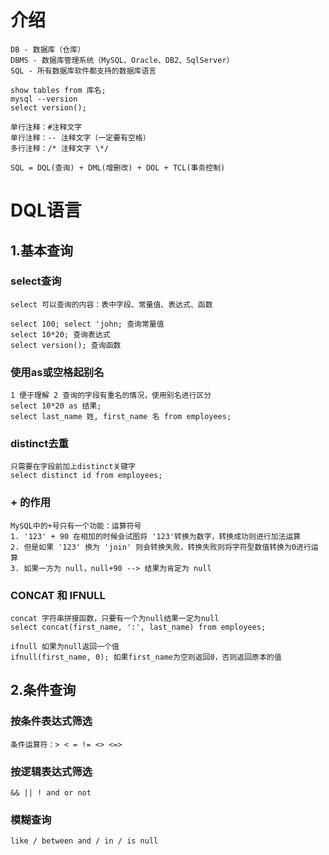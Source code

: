 # 介绍
	DB - 数据库（仓库）
	DBMS - 数据库管理系统（MySQL、Oracle、DB2、SqlServer）
	SQL - 所有数据库软件都支持的数据库语言

	show tables from 库名;
	mysql --version
	select version();
	
	单行注释：#注释文字
	单行注释：-- 注释文字（一定要有空格）
	多行注释：/* 注释文字 \*/
	
	SQL = DQL(查询) + DML(增删改) + DOL + TCL(事务控制)





# DQL语言

## 1.基本查询

### select查询
	select 可以查询的内容：表中字段、常量值、表达式、函数

	select 100; select 'john; 查询常量值
	select 10*20; 查询表达式
	select version(); 查询函数
	
### 使用as或空格起别名
	1 便于理解 2 查询的字段有重名的情况，使用别名进行区分
	select 10*20 as 结果;
	select last_name 姓, first_name 名 from employees;
	
### distinct去重
	只需要在字段前加上distinct关键字
	select distinct id from employees;

### + 的作用
	MySQL中的+号只有一个功能：运算符号
	1. '123' + 90 在相加的时候会试图将 '123'转换为数字，转换成功则进行加法运算
	2. 但是如果 '123' 换为 'join' 则会转换失败，转换失败则将字符型数值转换为0进行运算
	3. 如果一方为 null，null+90 --> 结果为肯定为 null

### CONCAT 和 IFNULL
	concat 字符串拼接函数，只要有一个为null结果一定为null
	select concat(first_name, ':', last_name) from employees;
	
	ifnull 如果为null返回一个值
	ifnull(first_name, 0); 如果first_name为空则返回0，否则返回原本的值




## 2.条件查询

### 按条件表达式筛选
	条件运算符：> < = != <> <=>

### 按逻辑表达式筛选
	&& || ! and or not

### 模糊查询
	like / between and / in / is null